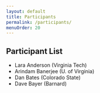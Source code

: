 ```yaml
---
layout: default
title: Participants
permalink: /participants/
menuOrder: 20
---
```



## Participant List

* Lara Anderson (Virginia Tech) 
* Arindam Banerjee (U. of Virginia)
* Dan Bates (Colorado State) 
* Dave Bayer (Barnard) 
